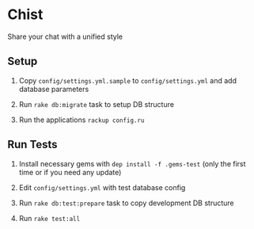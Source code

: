 Chist
=====

Share your chat with a unified style

## Setup

1. Copy `config/settings.yml.sample` to `config/settings.yml` and add database parameters

2. Run `rake db:migrate` task to setup DB structure

3. Run the applications `rackup config.ru`

## Run Tests

1. Install necessary gems with `dep install -f .gems-test` (only the first time or if you need any update)

2. Edit `config/settings.yml` with test database config

3. Run `rake db:test:prepare` task to copy development DB structure

4. Run `rake test:all`
